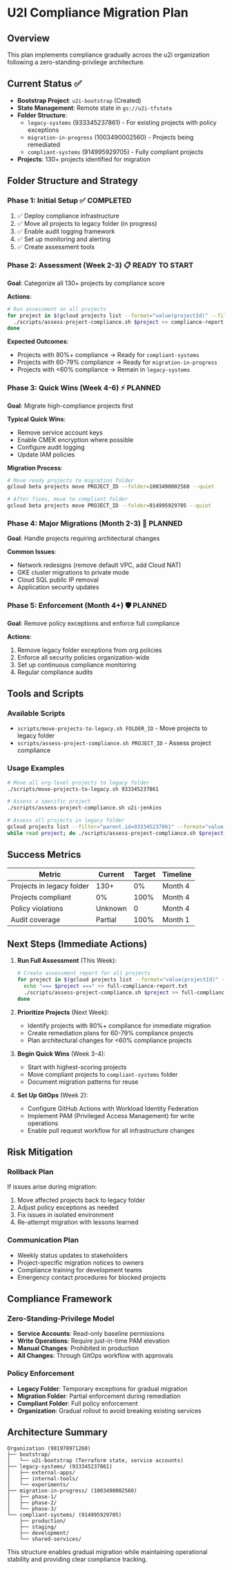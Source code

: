 # U2I Compliance Migration Plan

## Overview
This plan implements compliance gradually across the u2i organization following a zero-standing-privilege architecture.

## Current Status ✅
- **Bootstrap Project**: `u2i-bootstrap` (Created)
- **State Management**: Remote state in `gs://u2i-tfstate`
- **Folder Structure**: 
  - `legacy-systems` (933345237861) - For existing projects with policy exceptions
  - `migration-in-progress` (1003490002560) - Projects being remediated  
  - `compliant-systems` (914995929705) - Fully compliant projects
- **Projects**: 130+ projects identified for migration

## Folder Structure and Strategy

### Phase 1: Initial Setup ✅ COMPLETED
1. ✅ Deploy compliance infrastructure
2. ✅ Move all projects to legacy folder (in progress)
3. ✅ Enable audit logging framework  
4. ✅ Set up monitoring and alerting
5. ✅ Create assessment tools

### Phase 2: Assessment (Week 2-3) 📋 READY TO START
**Goal**: Categorize all 130+ projects by compliance score

**Actions**:
```bash
# Run assessment on all projects
for project in $(gcloud projects list --format="value(projectId)" --filter="parent.type=folder"); do
  ./scripts/assess-project-compliance.sh $project >> compliance-report.txt
done
```

**Expected Outcomes**:
- Projects with 80%+ compliance → Ready for `compliant-systems`
- Projects with 60-79% compliance → Ready for `migration-in-progress`  
- Projects with <60% compliance → Remain in `legacy-systems`

### Phase 3: Quick Wins (Week 4-6) ⚡ PLANNED
**Goal**: Migrate high-compliance projects first

**Typical Quick Wins**:
- Remove service account keys
- Enable CMEK encryption where possible
- Configure audit logging
- Update IAM policies

**Migration Process**:
```bash
# Move ready projects to migration folder
gcloud beta projects move PROJECT_ID --folder=1003490002560 --quiet

# After fixes, move to compliant folder  
gcloud beta projects move PROJECT_ID --folder=914995929705 --quiet
```

### Phase 4: Major Migrations (Month 2-3) 🔧 PLANNED
**Goal**: Handle projects requiring architectural changes

**Common Issues**:
- Network redesigns (remove default VPC, add Cloud NAT)
- GKE cluster migrations to private mode
- Cloud SQL public IP removal
- Application security updates

### Phase 5: Enforcement (Month 4+) 🛡️ PLANNED
**Goal**: Remove policy exceptions and enforce full compliance

**Actions**:
1. Remove legacy folder exceptions from org policies
2. Enforce all security policies organization-wide
3. Set up continuous compliance monitoring
4. Regular compliance audits

## Tools and Scripts

### Available Scripts
- `scripts/move-projects-to-legacy.sh FOLDER_ID` - Move projects to legacy folder
- `scripts/assess-project-compliance.sh PROJECT_ID` - Assess project compliance

### Usage Examples
```bash
# Move all org-level projects to legacy folder
./scripts/move-projects-to-legacy.sh 933345237861

# Assess a specific project
./scripts/assess-project-compliance.sh u2i-jenkins

# Assess all projects in legacy folder
gcloud projects list --filter="parent.id=933345237861" --format="value(projectId)" | \
while read project; do ./scripts/assess-project-compliance.sh $project; done
```

## Success Metrics

| Metric | Current | Target | Timeline |
|--------|---------|--------|----------|
| Projects in legacy folder | 130+ | 0% | Month 4 |
| Projects compliant | 0% | 100% | Month 4 |
| Policy violations | Unknown | 0 | Month 4 |
| Audit coverage | Partial | 100% | Month 1 |

## Next Steps (Immediate Actions)

1. **Run Full Assessment** (This Week):
   ```bash
   # Create assessment report for all projects
   for project in $(gcloud projects list --format="value(projectId)" --filter="parent.type!=organization"); do
     echo "=== $project ===" >> full-compliance-report.txt
     ./scripts/assess-project-compliance.sh $project >> full-compliance-report.txt
   done
   ```

2. **Prioritize Projects** (Next Week):
   - Identify projects with 80%+ compliance for immediate migration
   - Create remediation plans for 60-79% compliance projects
   - Plan architectural changes for <60% compliance projects

3. **Begin Quick Wins** (Week 3-4):
   - Start with highest-scoring projects
   - Move compliant projects to `compliant-systems` folder
   - Document migration patterns for reuse

4. **Set Up GitOps** (Week 2):
   - Configure GitHub Actions with Workload Identity Federation
   - Implement PAM (Privileged Access Management) for write operations
   - Enable pull request workflow for all infrastructure changes

## Risk Mitigation

### Rollback Plan
If issues arise during migration:
1. Move affected projects back to legacy folder
2. Adjust policy exceptions as needed
3. Fix issues in isolated environment
4. Re-attempt migration with lessons learned

### Communication Plan
- Weekly status updates to stakeholders
- Project-specific migration notices to owners
- Compliance training for development teams
- Emergency contact procedures for blocked projects

## Compliance Framework

### Zero-Standing-Privilege Model
- **Service Accounts**: Read-only baseline permissions
- **Write Operations**: Require just-in-time PAM elevation
- **Manual Changes**: Prohibited in production
- **All Changes**: Through GitOps workflow with approvals

### Policy Enforcement
- **Legacy Folder**: Temporary exceptions for gradual migration
- **Migration Folder**: Partial enforcement during remediation
- **Compliant Folder**: Full policy enforcement
- **Organization**: Gradual rollout to avoid breaking existing services

## Architecture Summary

```
Organization (981978971260)
├── bootstrap/
│   └── u2i-bootstrap (Terraform state, service accounts)
├── legacy-systems/ (933345237861)  
│   ├── external-apps/
│   ├── internal-tools/
│   └── experiments/
├── migration-in-progress/ (1003490002560)
│   ├── phase-1/
│   ├── phase-2/  
│   └── phase-3/
└── compliant-systems/ (914995929705)
    ├── production/
    ├── staging/
    ├── development/
    └── shared-services/
```

This structure enables gradual migration while maintaining operational stability and providing clear compliance tracking.
